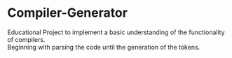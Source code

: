 # Compiler-Generator
Educational Project to implement a basic understanding of the functionality of compilers.  
Beginning with parsing the code until the generation of the tokens.  

